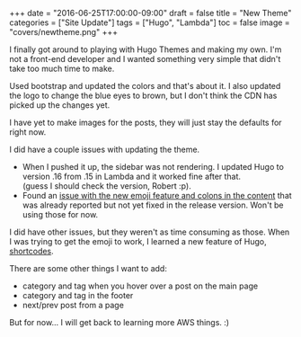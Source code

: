 +++
date = "2016-06-25T17:00:00-09:00"
draft = false
title = "New Theme"
categories = ["Site Update"]
tags = ["Hugo", "Lambda"]
toc = false
image = "covers/newtheme.png"
+++

I finally got around to playing with Hugo Themes and making my own. I'm not a front-end developer and I wanted something very simple that didn't take too much time to make.

Used bootstrap and updated the colors and that's about it. I also updated the logo to change the blue eyes to brown, but I don't think the CDN has picked up the changes yet.

I have yet to make images for the posts, they will just stay the defaults for right now.

I did have a couple issues with updating the theme.

* When I pushed it up, the sidebar was not rendering. I updated Hugo to version .16 from .15 in Lambda and it worked fine after that.<br>(guess I should check the version, Robert :p).
* Found an <a href="https://github.com/spf13/hugo/issues/2198" target="_blank" rel="nofollow">issue with the new emoji feature and colons in the content</a> that was already reported but not yet fixed in the release version. Won't be using those for now.

I did have other issues, but they weren't as time consuming as those. When I was trying to get the emoji to work, I learned a new feature of Hugo, <a href="https://gohugo.io/extras/shortcodes/" target="_blank" rel="nofollow">shortcodes</a>.

There are some other things I want to add:

* category and tag when you hover over a post on the main page
* category and tag in the footer
* next/prev post from a page

But for now... I will get back to learning more AWS things. :)
